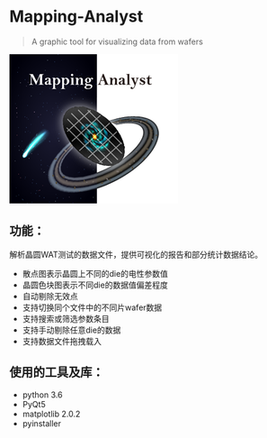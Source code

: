 # Mapping-Analyst
> A graphic tool for visualizing data from wafers

![logo](https://github.com/whyeemcc/Mapping-Analyst/blob/master/images/logo.png)

## 功能：
解析晶圆WAT测试的数据文件，提供可视化的报告和部分统计数据结论。

* 散点图表示晶圆上不同的die的电性参数值
* 晶圆色块图表示不同die的数据值偏差程度
* 自动剔除无效点
* 支持切换同个文件中的不同片wafer数据
* 支持搜索或筛选参数条目
* 支持手动剔除任意die的数据
* 支持数据文件拖拽载入

## 使用的工具及库：
* python 3.6
* PyQt5
* matplotlib 2.0.2
* pyinstaller 